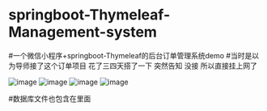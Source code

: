# springboot-Thymeleaf-Management-system

#一个微信小程序+springboot-Thymeleaf的后台订单管理系统demo 
#当时是以为导师接了这个订单项目 花了三四天搭了一下  突然告知 没接 所以直接挂上网了


![image](https://github.com/wangfulin7/springboot-Thymeleaf-Management-system/blob/master/%E7%99%BB%E9%99%86.jpg)
![image](https://github.com/wangfulin7/springboot-Thymeleaf-Management-system/blob/master/%E4%B8%BB%E9%A1%B5%E9%9D%A2.jpg)
![image](https://github.com/wangfulin7/springboot-Thymeleaf-Management-system/blob/master/%E8%AF%A6%E6%83%85%E9%A1%B5.jpg)
![image](https://github.com/wangfulin7/springboot-Thymeleaf-Management-system/blob/master/%E5%B0%8F%E7%A8%8B%E5%BA%8F.jpg)

#数据库文件也包含在里面 
